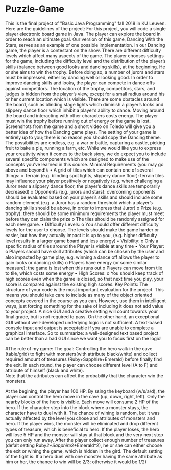 # Puzzle-Game
This is the final project of "Basic Java Programming" fall 2018 in KU Leuven. 
Here are the guidelines of the project:  For this project, you will code a single player electronic board game in Java. 
The player can explore the board in order to reach an ultimate goal. Our version of this game, Dancing With the Stars, serves as an example of one possible implementation. In our Dancing game, the player is a contestant on the show. There are different difficulty levels which affect many aspects of the game. The player chooses settings for the game, including the difficulty level and the distribution of the player’s skills (balance between good looks and dancing skills), at the beginning. He or she aims to win the trophy. Before doing so, a number of jurors and stars must be impressed, either by dancing well or looking good. In order to improve dancing skills and looks, the player can compete in dance offs against competitors. The location of the trophy, competitors, stars, and judges is hidden from the player’s view, except for a small radius around his or her current location which is visible. There are some obstacles around the board, such as blinding stage lights which diminish a player’s looks and slippery dance floor which inhibit a player’s ability to dance. Moving around the board and interacting with other characters costs energy. The player must win the trophy before running out of energy or the game is lost. Screenshots from the game and a short video on Toledo will give you a better idea of how the Dancing game plays. The setting of your game is entirely up to you; there is no reason you should copy the Dancing theme. The possibilities are endless, e.g. a war or battle, capturing a castle, picking fruit to bake a pie, running a farm, etc. While we would like you to express your creativity when it comes to the back story, we do expect you to include several specific components which are designed to make use of the concepts you’ve learned in this course. Minimal Requirements (you may go above and beyond!): •	A grid of tiles which can contain one of several things: o	Terrain (e.g. blinding spot lights, slippery dance floor): terrain tiles may influence your player positively or negatively (e.g. when challenging a Juror near a slippery dance floor, the player’s dance skills are temporarily decreased) o	Opponents (e.g. jurors and stars): overcoming opponents should be evaluated based on your player’s skills and should include some random element (e.g. a Juror has a random threshold which a player’s dancing skills should be above, in order to impress that Juror) o	Prize (e.g. trophy): there should be some minimum requirements the player must meet before they can claim the prize o	The tiles should be randomly assigned for each new game. •	Difficulty Levels: o	You should offer different difficulty levels for the user to choose. The levels should make the game harder or easier, but how they actually impact it is up to you, (e.g. higher difficulty level results in a larger game board and less energy) •	Visibility: o	Only a specific radius of tiles around the Player is visible at any time •	Your Player: o	Players should have skill attributes (which can be chosen by the user and also impacted by game play, e.g. winning a dance off allows the player to gain looks or dancing skills) o	Players have energy (or some similar measure); the game is lost when this runs out o Players can move from tile to tile, which costs some energy • High Scores: o	You should keep track of high scores even when the game is closed, so that next time you play, your score is compared against the existing high scores. Key Points: The structure of your code is the most important evaluation for the project. This means you should take care to include as many of the object oriented concepts covered in the course as you can. However, use them in intelligent ways, just forcing something for the sake of including it does not add value to your project. A nice GUI and a creative setting will count towards your final grade, but is not required to pass. On the other hand, an exceptional GUI without well-developed underlying logic is not sufficient. A text-based console input and output is acceptable if you are unable to complete a graphical interface. 
So to summarize: a well-designed text based project can be better than a bad GUI since we want you to focus first on the logic!

#The rule of my game:
The goal: Controlling the hero walk in the cave (table/grid) to fight with monsters(with attribute black/white) and collect required amount of treasures (Ruby+Sapphire+Emerald) before finally find the exit. 
In each round, the player can choose different level (A to F) and attribute of himself (black and white).  
  Note that the attributes can affect the probability that the character win the monsters.

  At the begining, the player has 100 HP. 
  By ssing the keyboard (w/s/a/d), the player can control the hero move in the cave (up, down, right, left). 
  Only the nearby blocks of the hero is visible. 
  Each move will consume 2 HP of the hero. 
  If the character step into the block where a monster stays, the character have to duel with it. 
  The chance of wining is random, but it was actually affected by the level you chose and attributes of monsters and hero.
  If the player wins, the monster will be eliminated and drop different types of treasure, which is beneficial to hero. 
  If the player loses, the hero will lose 5 HP and the monster will stay at that block and the very next step you can only run away. 
  After the player collect enough number of treasures (defalt setting Ruby*2+Sapphire*2+Emerald*2), he or she can either choose the exit or wining the game, which is hidden in the gird. 
  The default setting of the fight is: If a hero duel with one monster having the same attribute as him or her, the chance to win will be 2/3; otherwise it would be 1/2)
